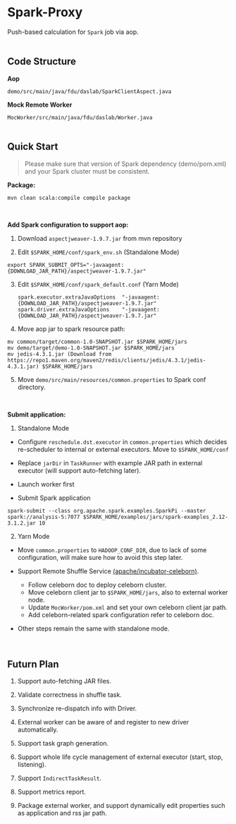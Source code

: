 # Spark-Proxy
Push-based calculation for `Spark` job via aop.
<br><br>

## Code Structure

**Aop**

`demo/src/main/java/fdu/daslab/SparkClientAspect.java`

**Mock Remote Worker**

`MocWorker/src/main/java/fdu/daslab/Worker.java`
<br><br>

## Quick Start

> Please make sure that version of Spark dependency (demo/pom.xml) and your Spark cluster must be consistent.

**Package:**

```shell
mvn clean scala:compile compile package
```
<br>

**Add Spark configuration to support aop:**

1. Download `aspectjweaver-1.9.7.jar` from mvn repository

2. Edit `$SPARK_HOME/conf/spark_env.sh` (Standalone Mode)

  ```shell
  export SPARK_SUBMIT_OPTS="-javaagent:{DOWNLOAD_JAR_PATH}/aspectjweaver-1.9.7.jar"
  ```

3. Edit `$SPARK_HOME/conf/spark_default.conf` (Yarn Mode)

   ```shell
   spark.executor.extraJavaOptions  "-javaagent:{DOWNLOAD_JAR_PATH}/aspectjweaver-1.9.7.jar"
   spark.driver.extraJavaOptions    "-javaagent:{DOWNLOAD_JAR_PATH}/aspectjweaver-1.9.7.jar"
   ```

4. Move aop jar to spark resource path:

  ```shell
  mv common/target/common-1.0-SNAPSHOT.jar $SPARK_HOME/jars
  mv demo/target/demo-1.0-SNAPSHOT.jar $SPARK_HOME/jars
  mv jedis-4.3.1.jar (Download from https://repo1.maven.org/maven2/redis/clients/jedis/4.3.1/jedis-4.3.1.jar) $SPARK_HOME/jars
  ```

5. Move `demo/src/main/resources/common.properties` to Spark conf directory. 

<br>

**Submit application:**

1. Standalone Mode

  - Configure `reschedule.dst.executor` in `common.properties` which decides re-scheduler to internal or external executors. Move to `$SPARK_HOME/conf`

  - Replace `jarDir` in `TaskRunner` with example JAR path in external executor (will support auto-fetching later).

  - Launch worker first

  - Submit Spark application

  ```shell
  spark-submit --class org.apache.spark.examples.SparkPi --master spark://analysis-5:7077 $SPARK_HOME/examples/jars/spark-examples_2.12-3.1.2.jar 10
  ```

2. Yarn Mode
   
  - Move `common.properties` to `HADOOP_CONF_DIR`, due to lack of some configuration, will make sure how to avoid this step later. 

  - Support Remote Shuffle Service [(apache/incubator-celeborn)](https://github.com/apache/incubator-celeborn).
    - Follow celeborn doc to deploy celeborn cluster.
    - Move celeborn client jar to `$SPARK_HOME/jars`, also to external worker node.
    - Update `MocWorker/pom.xml` and set your own celeborn client jar path.
    - Add celeborn-related spark configuration refer to celeborn doc. 

  - Other steps remain the same with standalone mode.
    
<br>

## Futurn Plan

1. Support auto-fetching JAR files. 

2. Validate correctness in shuffle task.

3. Synchronize re-dispatch info with Driver.

4. External worker can be aware of and register to new driver automatically. 

5. Support task graph generation.

6. Support whole life cycle management of external executor (start, stop, listening).

7. Support `IndirectTaskResult`.

8. Support metrics report.

9. Package external worker, and support dynamically edit properties such as application and rss jar path. 

    
